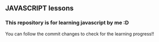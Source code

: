 ## JAVASCRIPT lessons 


### This repository is for learning javascript by me :D

You can follow the commit changes to check for the learning progress!!
